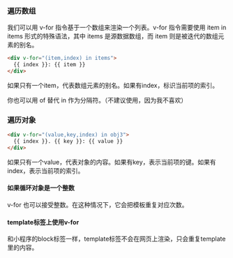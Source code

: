 ### 遍历数组
我们可以用 v-for 指令基于一个数组来渲染一个列表。v-for 指令需要使用 item in items 形式的特殊语法，其中 items 是源数据数组，而 item 则是被迭代的数组元素的别名。
``` html
<div v-for="(item,index) in items">
  {{ index }}: {{ item }}
</div>
```
如果只有一个item，代表数组元素的别名。如果有index，标识当前项的索引。

你也可以用 of 替代 in 作为分隔符。（不建议使用，因为我不喜欢）

### 遍历对象
``` html
<div v-for="(value,key,index) in obj3">
  {{ index }}. {{ key }}: {{ value }}
</div>
```
如果只有一个value，代表对象的内容。如果有key，表示当前项的键。如果有index，表示当前项的索引。

#### 如果循环对象是一个整数
v-for 也可以接受整数。在这种情况下，它会把模板重复对应次数。

#### template标签上使用v-for
和小程序的block标签一样，template标签不会在网页上渲染，只会重复template里的内容。